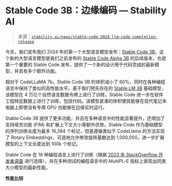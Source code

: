 <!--yml

分类：未分类

日期：2024-05-27 14:49:25

-->

# Stable Code 3B：边缘编码 — Stability AI

> 来源：[`stability.ai/news/stable-code-2024-llm-code-completion-release`](https://stability.ai/news/stable-code-2024-llm-code-completion-release)

今天，我们宣布我们 2024 年的第一个大型语言模型发布：[Stable Code 3B](https://huggingface.co/stabilityai/stable-code-3b)。这个新的大型语言模型是我们之前发布的 [Stable Code Alpha 3B](https://stability.ai/news/stablecode-llm-generative-ai-coding) 的后续版本，也是第一个重要的 Stable Code 发布，提供了一个新的设计用于代码完成的最新模型，并具有多个额外功能。

相对于 CodeLLaMA 7b，Stable Code 3B 的体积减小了 60%，同时在各种编程语言中保持了类似的高性能水平。基于我们预先存在的 [Stable LM 3B](https://huggingface.co/stabilityai/stablelm-3b-4e1t) 基础模型，该模型在 4 万亿个自然语言数据令牌上进行了训练，Stable Code 进一步在软件工程特定数据上进行了训练，包括代码。该模型紧凑的体积使其能够在现代笔记本电脑上即使没有专用 GPU 也能够在边缘实时运行。

Stable Code 3B 提供了更多功能，并且在多种语言中的性能显著提升，还增加了支持填充功能 (FIM) 和扩展上下文大小等额外优势。Stable Code 作为基础模型的序列训练长度为最多 16,384 个标记，但是遵循类似于 CodeLlama 的方法实现了 Rotary Embeddings，可选地允许修改旋转基数达到 1,000,000，进一步扩展模型的上下文长度达到 100k 个标记。

Stable Code 在 18 种编程语言上进行了训练（根据 [2023 年 StackOverflow 开发者调查](https://survey.stackoverflow.co/2023/#section-most-popular-technologies-programming-scripting-and-markup-languages) 进行选择），并在多种测试的编程语言中的 MultiPL-E 指标上表现出同类大小模型的最新性能。

**性能比较**
